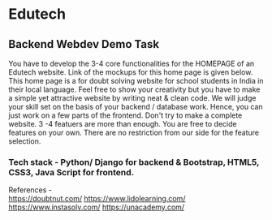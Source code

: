 # Edutech
## Backend Webdev Demo Task

You have to develop the 3-4 core functionalities  for the  HOMEPAGE of an Edutech website. Link of the mockups for this home page is given below. This home page is a for doubt solving website for school students in India in their local language. Feel free to show your creativity but you have to make a simple yet attractive website by writing neat & clean code. We will judge your skill set on the basis of your backend / database work. Hence, you can just work on a few parts of the frontend. Don't try to make a complete website. 3 -4 featuers are more than enough. You are free to decide features on your own. There are no restriction from our side for the feature selection. 

### Tech stack - Python/ Django for backend & Bootstrap, HTML5, CSS3, Java Script for frontend. 

References -  
https://doubtnut.com/ 
https://www.lidolearning.com/ 
https://www.instasolv.com/ 
https://unacademy.com/ 

